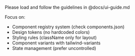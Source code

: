 Please load and follow the guidelines in @docs/ui-guide.md

Focus on:
- Component registry system (check components.json)
- Design tokens (no hardcoded colors)
- Styling rules (className only for layout)
- Component variants with tailwind-variants
- State management (prefer uncontrolled)
